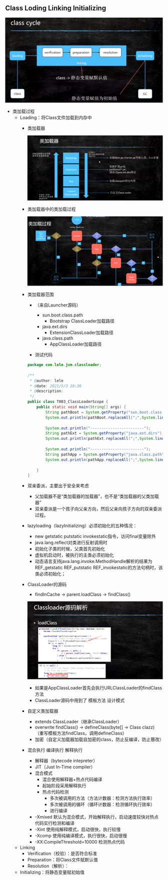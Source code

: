## Class Loding Linking Initializing

![JVM（三）：Class加载过程](./pics/JVM（三）：Class加载过程.png)

- 类加载过程
  - Loading：将Class文件加载到内存中
    - 类加载器

      ![JVM（三）：类加载器](./pics/JVM（三）：类加载器.png)

    - 类加载器中的类加载过程

      ![JVM（三）：类加载器中的类加载过程](./pics/JVM（三）：类加载器中的类加载过程.png)

    - 类加载器范围
      - （来自Launcher源码）
        - sun.boot.class.path
          - Bootstrap ClassLoader加载路径
        - java.ext.dirs
          - ExtensionClassLoader加载路径
        - java.class.path
          - AppClassLoader加载路径

      - 测试代码
      ```java
      package com.lele.jvm.classloader;

      /**
       * @author: lele
       * @date: 2021/5/3 20:30
       * @description:
       */
      public class T003_ClassLoaderScope {
          public static void main(String[] args) {
              String pathBoot = System.getProperty("sun.boot.class.path");
              System.out.println(pathBoot.replaceAll(";",System.lineSeparator()));

              System.out.println("------------------------");
              String pathExt = System.getProperty("java.ext.dirs");
              System.out.println(pathExt.replaceAll(";",System.lineSeparator()));

              System.out.println("------------------------");
              String pathApp = System.getProperty("java.class.path");
              System.out.println(pathApp.replaceAll(";",System.lineSeparator()));

          }
      }
      ```
    - 双亲委派，主要出于安全来考虑
      - 父加载器不是“类加载器的加载器”，也不是“类加载器的父类加载器”
      - 双亲委派是一个孩子向父亲方向，然后父亲向孩子方向的双亲委派过程。
    - lazyloading（lazyInitializing）必须初始化的五种情况：
      - new getstatic putstatic invokestatic指令，访问final变量除外
      - java.lang.reflect对类进行反射调用时
      - 初始化子类的时候，父类首先初始化
      - 虚拟机启动时，被执行的主类必须初始化
      - 动态语言支持java.lang.invoke.MethodHandle解析的结果为REF_getstatic REF_putstatic REF_invokestatic的方法句柄时，该类必须初始化；
    - ClassLoader的源码
      - findInCache -> parent.loadClass -> findClass()

      ![JVM（三）：Classloader源码解析](./pics/JVM（三）：Classloader源码解析.png)

      - 如果是AppClassLoader首先会执行URLClassLoader的findClass方法
      - ClassLoader源码中用到了 模板方法 设计模式
    - 自定义类加载器
      - extends ClassLoader（继承ClassLoader）
      - overwrite findClass() -> defineClass(byte[] -> Class clazz)（重写模板方法findClass，调用defineClass）
      - 加密（自定义加载器加载自加密的class，防止反编译，防止篡改）
    - 混合执行 编译执行 解释执行
      - 解释器（bytecode intepreter）
      - JIT（Just In-Time compiler）
      - 混合模式
        - 混合使用解释器+热点代码编译
        - 起始阶段采用解释执行
        - 热点代码检测
          - 多次被调用的方法（方法计数器：检测方法执行效率）
          - 多次被调用的循环（循环计数器：检测循环执行效率）
          - 进行编译
      - -Xmixed 默认为混合模式，开始解释执行，启动速度较快对热点代码实行检测和编译
      - -Xint 使用纯解释模式，启动很快，执行较慢
      - -Xcomp 使用纯编译模式，执行很快，启动很慢
      - -XX:CompileThreshold=10000 检测热点代码
  - Linking
    - Verification（校验）：是否符合标准
    - Preparation：将Class文件赋默认值
    - Resolution（解析）：
  - Initializing：将静态变量赋初始值

